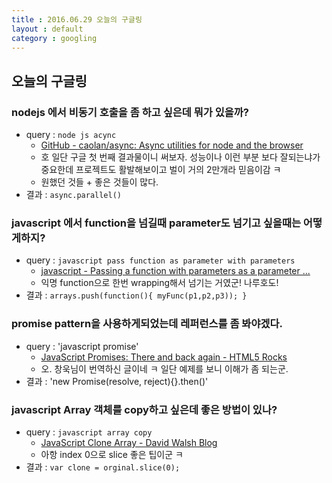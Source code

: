 ```yaml
---
title : 2016.06.29 오늘의 구글링
layout : default
category : googling
---
```


## 오늘의 구글링

### nodejs 에서 비동기 호출을 좀 하고 싶은데 뭐가 있을까?
- query : `node js acync`
  - [GitHub - caolan/async: Async utilities for node and the browser](https://github.com/caolan/async)
  - 호 일단 구글 첫 번째 결과물이니 써보자. 성능이나 이런 부분 보다 잘되는냐가 중요한데 프로젝트도 활발해보이고 벌이 거의 2만개라 믿음이감 ㅋ
  - 원했던 것들 + 좋은 것들이 많다.
- 결과 : `async.parallel()`

### javascript 에서 function을 넘길때 parameter도 넘기고 싶을때는 어떻게하지?
- query : `javascript pass function as parameter with parameters`
  - [javascript - Passing a function with parameters as a parameter ...](http://stackoverflow.com/questions/1300242/passing-a-function-with-parameters-as-a-parameter)
  - 익명 function으로 한번 wrapping해서 넘기는 거였군! 나루호도!
- 결과 : `arrays.push(function(){ myFunc(p1,p2,p3)); }`

### promise pattern을 사용하게되었는데 레퍼런스를 좀 봐야겠다.
- query : 'javascript promise'
  - [JavaScript Promises: There and back again - HTML5 Rocks](http://www.html5rocks.com/ko/tutorials/es6/promises/)
  - 오. 창욱님이 번역하신 글이네 ㅋ 일단 예제를 보니 이해가 좀 되는군.
- 결과 : 'new Promise(resolve, reject){}.then()'  


### javascript Array 객체를 copy하고 싶은데 좋은 방법이 있나?
- query : `javascript array copy`
  - [JavaScript Clone Array - David Walsh Blog](https://davidwalsh.name/javascript-clone-array)
  - 아항 index 0으로 slice 좋은 팁이군 ㅋ
- 결과 : `var clone = orginal.slice(0);`
